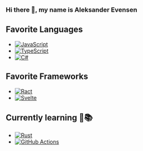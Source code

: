 ### Hi there 👋, my name is Aleksander Evensen

## Favorite Languages
 - [![JavaScript](https://img.shields.io/badge/javascript%20-%23323330.svg?&style=for-the-badge&logo=javascript&logoColor=%23F7DF1E)](#)
 - [![TypeScript](https://img.shields.io/badge/typescript%20-%23007ACC.svg?&style=for-the-badge&logo=typescript&logoColor=white)](#)
 - [![C#](https://img.shields.io/badge/c%23%20-%23239120.svg?&style=for-the-badge&logo=c-sharp&logoColor=white)](#)

## Favorite Frameworks
 - [![Ract](https://img.shields.io/badge/react%20-%2320232a.svg?&style=for-the-badge&logo=react&logoColor=%2361DAFB)](#)
 - [![Svelte](https://img.shields.io/badge/svelte-%23f1413d.svg?style=for-the-badge&logo=svelte&logoColor=white)](#)

## Currently learning 📕📚
 - [![Rust](https://img.shields.io/badge/rust-%23000000.svg?style=for-the-badge&logo=rust&logoColor=white)](#)
 - [![GitHub Actions](https://img.shields.io/badge/githubactions-%232671E5.svg?style=for-the-badge&logo=githubactions&logoColor=white)](#)